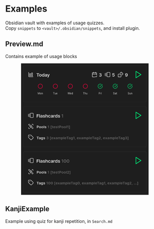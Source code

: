 # Examples
Obsidian vault with examples of usage quizzes. <br/>
Copy `snippets` to `<vault>/.obsidian/snippets`, and install plugin. <br/>

## Preview.md
Contains example of usage blocks
<p align="center">
	<img src="preview.png" style="width: 80%;"/>
</p>


## KanjiExample
Example using quiz for kanji repetition, in `Search.md`


